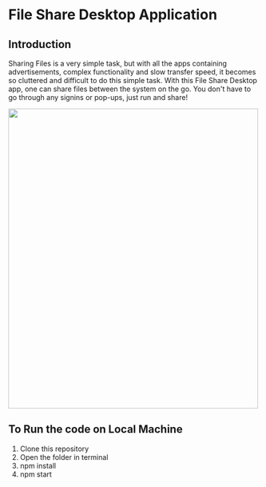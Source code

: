 # File Share Desktop Application
## Introduction
Sharing Files is a very simple task, but with all the apps containing advertisements, complex functionality and slow transfer speed, it becomes so cluttered and difficult to do this simple task.
With this File Share Desktop app, one can share files between the system on the go. You don't have to go through any signins or pop-ups, just run and share!

<img src='https://github.com/AdityaKG-169/FileTransfer/blob/master/Screenshot%202020-09-23%20at%201.44.40%20AM.png?raw=true' width="500" height="600"/>

## To Run the code on Local Machine

1. Clone this repository
2. Open the folder in terminal
3. npm install
4. npm start

